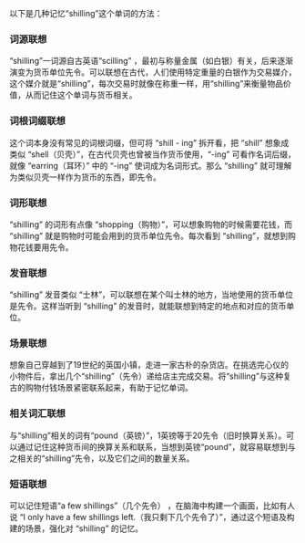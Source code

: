 以下是几种记忆“shilling”这个单词的方法：

### 词源联想
“shilling”一词源自古英语“scilling” ，最初与称量金属（如白银）有关，后来逐渐演变为货币单位先令。可以联想在古代，人们使用特定重量的白银作为交易媒介，这个媒介就是“shilling”，每次交易时就像在称重一样，用“shilling”来衡量物品价值，从而记住这个单词与货币相关。

### 词根词缀联想
这个词本身没有常见的词根词缀，但可将 “shill - ing” 拆开看，把 “shill” 想象成类似 “shell（贝壳）”，在古代贝壳也曾被当作货币使用，“-ing” 可看作名词后缀，就像 “earring（耳环）” 中的 “-ing” 使词成为名词形式。那么 “shilling” 就可理解为类似贝壳一样作为货币的东西，即先令。

### 词形联想
“shilling” 的词形有点像 “shopping（购物）”，可以想象购物的时候需要花钱，而 “shilling” 就是购物时可能会用到的货币单位先令。每次看到 “shilling”，就想到购物花钱要用先令。

### 发音联想
“shilling” 发音类似 “士林”，可以联想在某个叫士林的地方，当地使用的货币单位是先令。这样当听到 “shilling” 的发音时，就能联想到特定的地点和对应的货币单位。

### 场景联想
想象自己穿越到了19世纪的英国小镇，走进一家古朴的杂货店。在挑选完心仪的小物件后，拿出几个“shilling”（先令）递给店主完成交易。将“shilling”与这种复古的购物付钱场景紧密联系起来，有助于记忆单词。

### 相关词汇联想
与“shilling”相关的词有“pound（英镑）”，1英镑等于20先令（旧时换算关系）。可以通过记住这种货币间的换算关系和联系，当想到英镑“pound”，就容易联想到与之相关的“shilling”先令，以及它们之间的数量关系。 

### 短语联想
可以记住短语“a few shillings”（几个先令） ，在脑海中构建一个画面，比如有人说 “I only have a few shillings left.（我只剩下几个先令了）”，通过这个短语及构建的场景，强化对 “shilling” 的记忆。 
